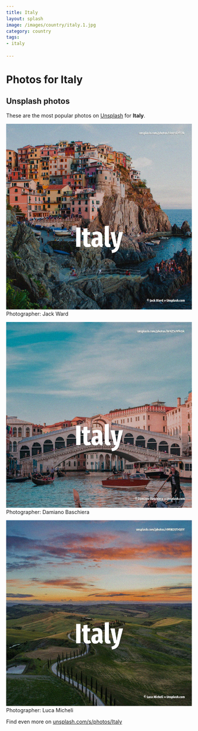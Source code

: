 ```yaml
---
title: Italy
layout: splash
image: /images/country/italy.1.jpg
category: country
tags:
- italy

---
```

# Photos for Italy
 
## Unsplash photos
These are the most popular photos on [Unsplash](https://unsplash.com) for **Italy**.
 
![Italy](/images/country/italy.1.jpg)
Photographer:  Jack Ward
 
![Italy](/images/country/italy.2.jpg)
Photographer:  Damiano Baschiera
 
![Italy](/images/country/italy.3.jpg)
Photographer:  Luca Micheli
 
Find even more on [unsplash.com/s/photos/Italy](https://unsplash.com/s/photos/Italy)
 
